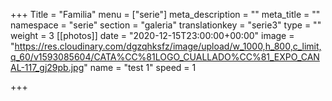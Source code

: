 +++
Title = "Familia"
menu = ["serie"]
meta_description = ""
meta_title = ""
namespace = "serie"
section = "galeria"
translationkey = "serie3"
type = ""
weight = 3
[[photos]]
date = "2020-12-15T23:00:00+00:00"
image = "https://res.cloudinary.com/dgzqhksfz/image/upload/w_1000,h_800,c_limit,q_60/v1593085604/CATA%CC%81LOGO_CUALLADO%CC%81_EXPO_CANAL-117_gj29pb.jpg"
name = "test 1"
speed = 1

+++
